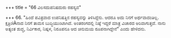 +++
title = "66 ವಿಲಸದುಪನಿಷದುರು ರಹಸ್ಯವ"

+++
66. "ಹಿಂದೆ ಪವಿತ್ರವಾದ ಉಪನಿಷತ್ತಿನ ರಹಸ್ಯವನ್ನು ತಿಳಿಸಿದ್ದೆನು. ಆದರೂ ಅದು ನಿನಗೆ ಅರ್ಥವಾದಂತಿಲ್ಲ. ಕ್ಷತ್ರಿಂiÀನಾದ ನಿನಗೆ ತಾಮಸ ಬುದ್ಧಿಯುಂಟಾಗಿದೆ. ಅಂತರಂಗದಲ್ಲಿ ನಿಷ್ಠೆ ಇದ್ದರೆ ಮಾತ್ರ ವಿಚಾರದ ಅರಿವಾಗುತ್ತದೆ. ನಾನು ಅತ್ಯಂತ ಶುದ್ಧ, ನಿರ್ವಿಕಾರ, ನಿಷ್ಕಳ, ನಿರೂಪನೂ ಆದ ಚಿನುಮಯ ರೂಪನಾಗಿದ್ದೇನೆ" ಎಂದು ಹೇಳಿದನು.